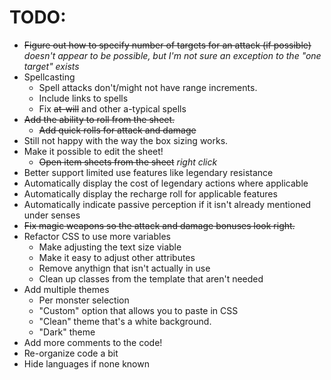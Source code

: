 # TODO:
- ~~Figure out how to specify number of targets for an attack (if possible)~~ *doesn't appear to be possible, but I'm not sure an exception to the "one target" exists*
- Spellcasting
	- Spell attacks don't/might not have range increments.
	- Include links to spells
	- Fix ~~at-will~~ and other a-typical spells
- ~~Add the ability to roll from the sheet.~~
	- ~~Add quick rolls for attack and damage~~
- Still not happy with the way the box sizing works.
- Make it possible to edit the sheet!
	- ~~Open item sheets from the sheet~~ *right click*
- Better support limited use features like legendary resistance
- Automatically display the cost of legendary actions where applicable
- Automatically display the recharge roll for applicable features
- Automatically indicate passive perception if it isn't already mentioned under senses
- ~~Fix magic weapons so the attack and damage bonuses look right.~~
- Refactor CSS to use more variables
	- Make adjusting the text size viable
	- Make it easy to adjust other attributes
	- Remove anythign that isn't actually in use
	- Clean up classes from the template that aren't needed
- Add multiple themes
	- Per monster selection
	- "Custom" option that allows you to paste in CSS
	- "Clean" theme that's a white background.
	- "Dark" theme
- Add more comments to the code!
- Re-organize code a bit
- Hide languages if none known